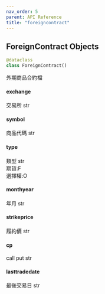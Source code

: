 ```yaml
---  
nav_order: 5
parent: API Reference  
title: "foreigncontract"
--- 
```

<link rel="stylesheet" href="/assets/css/just-the-docs-custom.css">
<a id="foreigncontract.ForeignContract"></a>

## ForeignContract Objects

```python
@dataclass
class ForeignContract()
```

外期商品合約檔

<a id="foreigncontract.ForeignContract.exchange"></a>

#### exchange

交易所 str

<a id="foreigncontract.ForeignContract.symbol"></a>

#### symbol

商品代碼 str

<a id="foreigncontract.ForeignContract.type"></a>

#### type

類型 str <br/>期貨:F <br/>選擇權:O

<a id="foreigncontract.ForeignContract.monthyear"></a>

#### monthyear

年月 str

<a id="foreigncontract.ForeignContract.strikeprice"></a>

#### strikeprice

履約價 str

<a id="foreigncontract.ForeignContract.cp"></a>

#### cp

call put str

<a id="foreigncontract.ForeignContract.lasttradedate"></a>

#### lasttradedate

最後交易日 str

